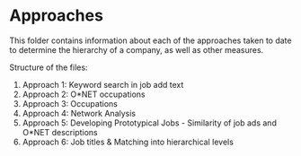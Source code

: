 # Approaches

This folder contains information about each of the approaches taken to date to determine the hierarchy of a company, as well as other measures.

Structure of the files:

1. Approach 1: Keyword search in job add text
2. Approach 2: O*NET occupations
3. Approach 3: Occupations
4. Approach 4: Network Analysis
5. Approach 5: Developing Prototypical Jobs - Similarity of job ads and O*NET descriptions
6. Approach 6: Job titles & Matching into hierarchical levels